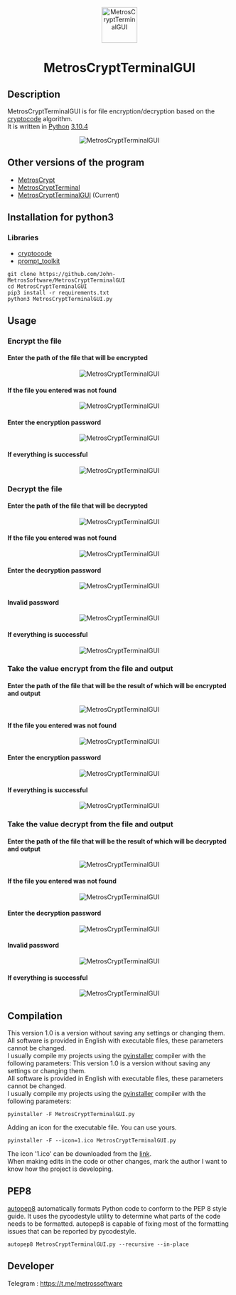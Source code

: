 <p align="center"> 
  <img src="https://user-images.githubusercontent.com/107058068/172821950-664bb083-8a47-4a26-b43d-e61551716b01.png" alt="MetrosCryptTerminalGUI" width="80px" height="80px">
</p>
<h1 align="center">MetrosCryptTerminalGUI</h1>

## Description
MetrosCryptTerminalGUI is for file encryption/decryption based on the <a href="https://pypi.org/project/cryptocode/">cryptocode</a> algorithm.<br>
It is written in <a href="https://python.org">Python</a> <a href="https://www.python.org/downloads/release/python-3104/">3.10.4</a> 

<p align="center"> 
  <img src="https://user-images.githubusercontent.com/107058068/174311924-c333cfa9-b648-40bf-bb50-0833a94816cd.png" alt="MetrosCryptTerminalGUI">
</p>

## Other versions of the program
- <a href="https://github.com/John-MetrosSoftware/MetrosCrypt">MetrosCrypt</a>
- <a href="https://github.com/John-MetrosSoftware/MetrosCryptTerminal">MetrosCryptTerminal</a>
- <a href="https://github.com/John-MetrosSoftware/MetrosCryptTerminalGUI">MetrosCryptTerminalGUI</a> (Current)
 
 

## Installation for python3
### Libraries
- <a href="https://pypi.org/project/cryptocode/">cryptocode</a>
- <a href="https://pypi.org/project/prompt-toolkit/0.5/">prompt_toolkit</a>
```
git clone https://github.com/John-MetrosSoftware/MetrosCryptTerminalGUI
cd MetrosCryptTerminalGUI
pip3 install -r requirements.txt
python3 MetrosCryptTerminalGUI.py
```
## Usage
### Encrypt the file
#### Enter the path of the file that will be encrypted
<p align="center"> 
  <img src="https://user-images.githubusercontent.com/107058068/174312818-deb68254-8aac-4999-b310-3aa7388425d3.png" alt="MetrosCryptTerminalGUI">
</p>
 
#### If the file you entered was not found
<p align="center"> 
  <img src="https://user-images.githubusercontent.com/107058068/174313021-e004ddd7-dacb-4f0a-bb1d-cea89f7b4e8b.png" alt="MetrosCryptTerminalGUI">
</p>

#### Enter the encryption password
<p align="center"> 
  <img src="https://user-images.githubusercontent.com/107058068/174313168-90280271-4093-4ee0-abe4-ecc77f87d7e3.png" alt="MetrosCryptTerminalGUI">
</p>
 
#### If everything is successful
<p align="center"> 
  <img src="https://user-images.githubusercontent.com/107058068/174313663-bc3505cc-ccb8-41e3-8c9b-31896c59ce16.png" alt="MetrosCryptTerminalGUI">
</p>
 
### Decrypt the file
#### Enter the path of the file that will be decrypted
<p align="center"> 
  <img src="https://user-images.githubusercontent.com/107058068/174312818-deb68254-8aac-4999-b310-3aa7388425d3.png" alt="MetrosCryptTerminalGUI">
</p>

#### If the file you entered was not found
<p align="center"> 
  <img src="https://user-images.githubusercontent.com/107058068/174313021-e004ddd7-dacb-4f0a-bb1d-cea89f7b4e8b.png" alt="MetrosCryptTerminalGUI">
</p>

#### Enter the decryption password
<p align="center"> 
  <img src="https://user-images.githubusercontent.com/107058068/174313168-90280271-4093-4ee0-abe4-ecc77f87d7e3.png" alt="MetrosCryptTerminalGUI">
</p>

#### Invalid password
<p align="center"> 
  <img src="https://user-images.githubusercontent.com/107058068/174314175-751360f8-104f-4c85-8046-6c3ed1b1c739.png" alt="MetrosCryptTerminalGUI">
</p>

#### If everything is successful
<p align="center"> 
  <img src="https://user-images.githubusercontent.com/107058068/174314602-8fabe62b-afb6-40ab-8dbf-c1e3c1126d71.png" alt="MetrosCryptTerminalGUI">
</p>
 
### Take the value encrypt from the file and output
#### Enter the path of the file that will be the result of which will be encrypted and output
<p align="center"> 
  <img src="https://user-images.githubusercontent.com/107058068/174312818-deb68254-8aac-4999-b310-3aa7388425d3.png" alt="MetrosCryptTerminalGUI">
</p>

#### If the file you entered was not found
<p align="center"> 
  <img src="https://user-images.githubusercontent.com/107058068/174313021-e004ddd7-dacb-4f0a-bb1d-cea89f7b4e8b.png" alt="MetrosCryptTerminalGUI">
</p>

#### Enter the encryption password
<p align="center"> 
  <img src="https://user-images.githubusercontent.com/107058068/174313168-90280271-4093-4ee0-abe4-ecc77f87d7e3.png" alt="MetrosCryptTerminalGUI">
</p>

#### If everything is successful
<p align="center"> 
  <img src="https://user-images.githubusercontent.com/107058068/174315015-18fa02ec-023c-4115-99ca-8dd9a2c6a1c8.png" alt="MetrosCryptTerminalGUI">
</p>

 

### Take the value decrypt from the file and output
#### Enter the path of the file that will be the result of which will be decrypted and output
<p align="center"> 
  <img src="https://user-images.githubusercontent.com/107058068/174312818-deb68254-8aac-4999-b310-3aa7388425d3.png" alt="MetrosCryptTerminalGUI">
</p>

#### If the file you entered was not found
<p align="center"> 
  <img src="https://user-images.githubusercontent.com/107058068/174313021-e004ddd7-dacb-4f0a-bb1d-cea89f7b4e8b.png" alt="MetrosCryptTerminalGUI">
</p>

#### Enter the decryption password
<p align="center"> 
  <img src="https://user-images.githubusercontent.com/107058068/174313168-90280271-4093-4ee0-abe4-ecc77f87d7e3.png" alt="MetrosCryptTerminalGUI">
</p>

#### Invalid password
<p align="center"> 
  <img src="https://user-images.githubusercontent.com/107058068/174314175-751360f8-104f-4c85-8046-6c3ed1b1c739.png" alt="MetrosCryptTerminalGUI">
</p>

#### If everything is successful
<p align="center"> 
  <img src="https://user-images.githubusercontent.com/107058068/174315629-b9123bff-c96e-43ce-bf5b-37523a4070ff.png" alt="MetrosCryptTerminalGUI">
</p>

 
 ## Compilation
This version 1.0 is a version without saving any settings or changing them.<br>
All software is provided in English with executable files, these parameters cannot be changed.<br>
I usually compile my projects using the <a href="https://pypi.org/project/pyinstaller/">pyinstaller</a> compiler with the following parameters:
This version 1.0 is a version without saving any settings or changing them.<br>
All software is provided in English with executable files, these parameters cannot be changed.<br>
I usually compile my projects using the <a href="https://pypi.org/project/pyinstaller/">pyinstaller</a> compiler with the following parameters:
```
pyinstaller -F MetrosCryptTerminalGUI.py
```
Adding an icon for the executable file. You can use yours.
```
pyinstaller -F --icon=1.ico MetrosCryptTerminalGUI.py
```
The icon '1.ico' can be downloaded from the <a href="https://download.flaticon.com/ru/download/icon/7721624?icon_id=7721624&author=3428&team=3428&keyword=%D0%97%D0%B0%D0%B1%D0%BB%D0%BE%D0%BA%D0%B8%D1%80%D0%BE%D0%B2%D0%B0%D1%82%D1%8C+%D1%82%D0%B5%D0%BB%D0%B5%D1%84%D0%BE%D0%BD&pack=7721572&style=Mixed&style_id=1285&format=png&color=%23000000&colored=2&size=512%2C256%2C128%2C64%2C32%2C24%2C16&selection=1&premium=&type=standard&token=03AGdBq27PWtVknlV1cRpjntK0Skz1AKUs7v05aWKzNZG9F9F1yHLUbVoqqHLhDfpK8xmzCy_x9G2NGGQQSrw0vEChiPOHlZmgZPetu8P7LXSfDhcC8z3JA3jzq1jBOmu6HY2-HXP0KnM0xxGUS5jHMiLMzbL2MkqQXPH-m4qb5HotPEgIVxndwWTEd9Cj-1J23E1mzETB-PDKitdhrT1poO-OUZMn6frg7_UeNLZZ2sejSqPLt7Da9jwr6RR7QX6_Is5EtM6kMfgGbXU2Zua2mZ8_todQdwNcm9scGi5CBQIpE4L93P1NfJBx18LhAzLutDC1lev_cHJ2RbgXUzZHX9kgvAD7v9j5kz5gfzBOGTEQtgcqwXxNWv2uL_O3Lg341o1TADm083QAFiJrJmoI1fCR8NrnHKyCJ6A795xI84u7pleo2Mm6FwhdFTUic9VUNzFt-dzvOvu_IuxAoE2D_V0dAlI2uS5jIfbAC1NvlL7Vndmc7SyxN_Zhx_0AE3sjvlcsYs2ougeWHcb7-G9nWyM1HXC5iHxp2nIT_ubAyOzDywS_MRYPq3vShzWtSKeJFuLcxNt9s1aWx-OMjRAj0HWu4LODOx3aotaLOXvpyQU0G1K_g2qpB6w3lSb-8V44LTZB5S1JUM3EivTDeMuMxATLXSOzWV6EJ3mNW5Auh3zdvJPMBX5qpXtmt1NeSGJN4K7gO-Ze5Cfuo7522pm_Mrlhbl2IwCnist4R8Y7mFSUIFSOUtEodfyj7X3PlhzIHWJ967QOilHLyxzoJxB3xZYWDIkVZshyNuorF6PjgaRmNLO7SL5ZmrRLirjhDEPPsY53LZjY-_yvg6BfdFstRv2dtYsZhZV5vwelpC8RkPMYITKRk4xdb7ivHMRb7_ZBpw68wmh8G3Sor0H7uT6INgbtjzJm0q4P9GT6RqXzF0ubFQojUofLfBA2jO355l5unIkwQgh-xoxamxGoSRdvVL_6qAJG7Bk9yuqkbimEmCRuplzgwbtLy_KsyTyi6nsWrGnhjASAv4UyA_AieVjmThe-e7g6ZXzuPXCLGjsVKEjb4XE_cQ2m5n14jxx4B8FgRydFbueUa4E7fLh1koHFJvB_YJK8_8r8BwuwSia2Q5CXHOmKJwUiMC6tvnyBIgFAW4TiMapmX2jMXO9A67kUr6M80V2P7hWietInTDOnAykx5vG032oz4o41UdehHbd6fuRVXrAAK1f10MNfrGn9jOyZG2ELmGCvxVcnhw-aAlgPLjr3ZGbcZVRGsYX0BTlc-XptVKZfIKN9b1UZVAlCa4ZctuNrXk2JEAhrKvFKQ6Oa_mb62Vt3cY2xOk_57QEHp9P-eNzh02Fv3OxfMUFtrvTQLp35G8VIzfWmDFTi4sGbBvbi9PUhF1RXwG7kGDda87u9a6RyWW6z8BPyi4KI2TOfbthI9A-A-IJgZi16Qms0tI1GmccP_aXw1FpZEAbvX46MlBhOmJsIu9hE89YOhwc3vhYmP0itR79A1oJw_EMK87KR1DM-JB4MMpt8y0kR71vhJgtqHeUFO&search=%D0%B7%D0%B0%D0%BC%D0%BE%D0%BA+%D0%B7%D0%B0%D0%BA%D1%80%D1%8B%D1%82%D1%8B%D0%B9">link</a>.<br>
When making edits in the code or other changes, mark the author I want to know how the project is developing.
## PEP8
<a href="https://pypi.org/project/autopep8/">autopep8</a> automatically formats Python code to conform to the PEP 8 style guide. It uses the pycodestyle utility to determine what parts of the code needs to be formatted. autopep8 is capable of fixing most of the formatting issues that can be reported by pycodestyle.
```
autopep8 MetrosCryptTerminalGUI.py --recursive --in-place
```
## Developer 
Telegram : https://t.me/metrossoftware
